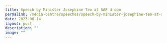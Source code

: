 ```yaml
---
title: Speech by Minister Josephine Teo at SAP d com
permalink: /media-centre/speeches/speech-by-minister-josephine-teo-at-sap-d-com/
date: 2023-06-14
layout: post
description: ""
image: ""
---
```

